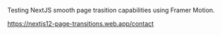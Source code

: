 Testing NextJS smooth page trasition capabilities using Framer Motion.

https://nextjs12-page-transitions.web.app/contact
